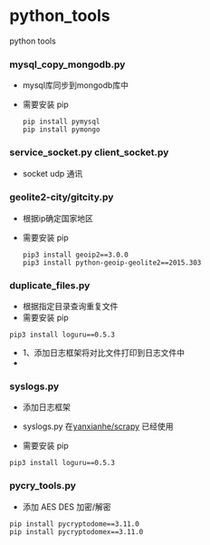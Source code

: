 # python_tools
python tools

### mysql_copy_mongodb.py

* mysql库同步到mongodb库中
* 需要安装 pip 

    ~~~~~
    pip install pymysql
    pip install pymongo
    ~~~~~
### service_socket.py client_socket.py

* socket udp 通讯

###  geolite2-city/gitcity.py
*  根据ip确定国家地区
* 需要安装 pip 

    ~~~~~
    pip3 install geoip2==3.0.0
    pip3 install python-geoip-geolite2==2015.303
    ~~~~~
### duplicate_files.py
* 根据指定目录查询重复文件
* 需要安装 pip 
~~~~~
pip3 install loguru==0.5.3
~~~~~

* 1、添加日志框架将对比文件打印到日志文件中
* 

### syslogs.py
* 添加日志框架 
* syslogs.py 在[yanxianhe/scrapy](https://github.com/yanxianhe/scrapy) 已经使用

* 需要安装 pip 
~~~~~
pip3 install loguru==0.5.3
~~~~~


### pycry_tools.py
* 添加 AES DES 加密/解密
~~~~~~
pip install pycryptodome==3.11.0
pip install pycryptodomex==3.11.0
~~~~~~
